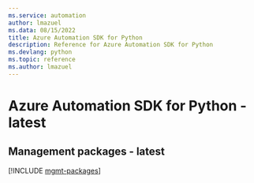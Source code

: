 ```yaml
---
ms.service: automation
author: lmazuel
ms.data: 08/15/2022
title: Azure Automation SDK for Python
description: Reference for Azure Automation SDK for Python
ms.devlang: python
ms.topic: reference
ms.author: lmazuel
---
```

# Azure Automation SDK for Python - latest

## Management packages - latest
[!INCLUDE [mgmt-packages](automation-mgmt-index.md)]